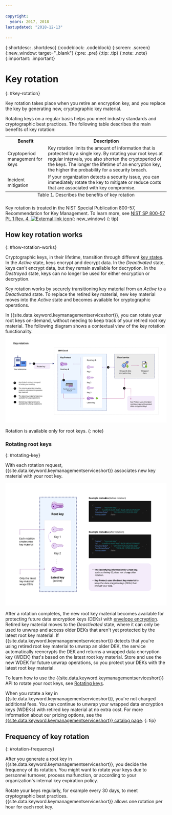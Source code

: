 ```yaml
---

copyright:
  years: 2017, 2018
lastupdated: "2018-12-13"

---
```


{:shortdesc: .shortdesc}
{:codeblock: .codeblock}
{:screen: .screen}
{:new_window: target="_blank"}
{:pre: .pre}
{:tip: .tip}
{:note: .note}
{:important: .important}

# Key rotation
{: #key-rotation}

Key rotation takes place when you retire an encryption key, and you replace the key by generating new, cryptographic key material.

Rotating keys on a regular basis helps you meet industry standards and cryptographic best practices. The following table describes the main benefits of key rotation:

<table>
  <th>Benefit</th>
  <th>Description</th>
  <tr>
    <td>Cryptoperiod management for keys</td>
    <td>Key rotation limits the amount of information that is protected by a single key. By rotating your root keys at regular intervals, you also shorten the cryptoperiod of the keys. The longer the lifetime of an encryption key, the higher the probability for a security breach.</td>
  </tr>
  <tr>
    <td>Incident mitigation</td>
    <td>If your organization detects a security issue, you can immediately rotate the key to mitigate or reduce costs that are associated with key compromise.</td>
  </tr>

  <caption style="caption-side:bottom;">Table 1. Describes the benefits of key rotation</caption>
</table>

Key rotation is treated in the NIST Special Publication 800-57, Recommendation for Key Management. To learn more, see [NIST SP 800-57 Pt. 1 Rev. 4. ![External link icon](../../../icons/launch-glyph.svg "External link icon")](http://nvlpubs.nist.gov/nistpubs/SpecialPublications/NIST.SP.800-57pt1r4.pdf){: new_window}
{: tip}

## How key rotation works
{: #how-rotation-works}

Cryptographic keys, in their lifetime, transition through different [key states](/docs/services/key-protect/concepts/key-states.html). In the _Active_ state, keys encrypt and decrypt data. In the _Deactivated_ state, keys can't encrypt data, but they remain available for decryption. In the _Destroyed_ state, keys can no longer be used for either encryption or decryption.

Key rotation works by securely transitioning key material from an _Active_ to a _Deactivated_ state. To replace the retired key material, new key material moves into the _Active_ state and becomes available for cryptographic operations.

In {{site.data.keyword.keymanagementserviceshort}}, you can rotate your root keys on-demand, without needing to keep track of your retired root key material. The following diagram shows a contextual view of the key rotation functionality.
![The diagram shows a contextual view of key rotation.](../images/key-rotation_min.svg)

Rotation is available only for root keys. 
{: note}

### Rotating root keys
{: #rotating-key}

With each rotation request, {{site.data.keyword.keymanagementserviceshort}} associates new key material with your root key. 

![The diagram shows a micro view the root key stack.](../images/root-key-stack_min.svg)

After a rotation completes, the new root key material becomes available for protecting future data encryption keys (DEKs) with [envelope encryption](/docs/services/key-protect/concepts/envelope-encryption.html). Retired key material moves to the _Deactivated_ state, where it can only be used to unwrap and access older DEKs that aren't yet protected by the latest root key material. If {{site.data.keyword.keymanagementserviceshort}} detects that you're using retired root key material to unwrap an older DEK, the service automatically reencrypts the DEK and returns a wrapped data encryption key (WDEK) that's based on the latest root key material. Store and use the new WDEK for future unwrap operations, so you protect your DEKs with the latest root key material.

To learn how to use the {{site.data.keyword.keymanagementserviceshort}} API to rotate your root keys, see [Rotating keys](/docs/services/key-protect/rotate-keys.html).

When you rotate a key in {{site.data.keyword.keymanagementserviceshort}}, you're not charged additional fees. You can continue to unwrap your wrapped data encryption keys (WDEKs) with retired key material at no extra cost. For more information about our pricing options, see the [{{site.data.keyword.keymanagementserviceshort}} catalog page](https://{DomainName}/catalog/services/key-protect).
{: tip}

## Frequency of key rotation
{: #rotation-frequency}

After you generate a root key in {{site.data.keyword.keymanagementserviceshort}}, you decide the frequency of its rotation. You might want to rotate your keys due to personnel turnover, process malfunction, or according to your organization's internal key expiration policy. 

Rotate your keys regularly, for example every 30 days, to meet cryptographic best practices. {{site.data.keyword.keymanagementserviceshort}} allows one rotation per hour for each root key.